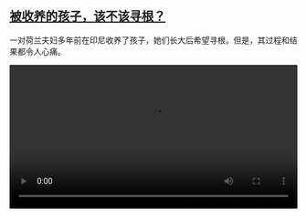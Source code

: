 <!--1619005625000-->
[被收养的孩子，该不该寻根？](https://www.dw.com/zh/%E8%A2%AB%E6%94%B6%E5%85%BB%E7%9A%84%E5%AD%A9%E5%AD%90%EF%BC%8C%E8%AF%A5%E4%B8%8D%E8%AF%A5%E5%AF%BB%E6%A0%B9%EF%BC%9F/a-57276391)
------

<p>一对荷兰夫妇多年前在印尼收养了孩子，她们长大后希望寻根。但是，其过程和结果都令人心痛。</small></p><video src="https://tvdownloaddw-a.akamaihd.net/dwtv_video/flv/vdt_zh/2021/bchi210421_001_771edadoption_sd_sor.mp4" controls style="width:100%"></video>

